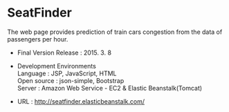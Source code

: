 # SeatFinder

The web page provides prediction of train cars congestion from the data of passengers per hour.

- Final Version Release : 2015. 3. 8

- Development Environments<br>
</t>Language : JSP, JavaScript, HTML<br>
</t>Open source : json-simple, Bootstrap<br>
</t>Server : Amazon Web Service - EC2 & Elastic Beanstalk(Tomcat)

- URL : http://seatfinder.elasticbeanstalk.com/
